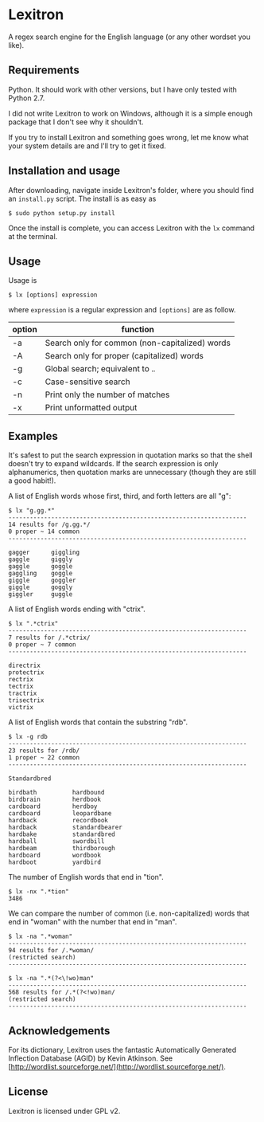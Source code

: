 Lexitron
==============================================================================

A regex search engine for the English language (or any other wordset you like).


Requirements
------------------------------------------------------------------------------

Python. It should work with other versions, but I have only tested with Python
2.7.

I did not write Lexitron to work on Windows, although it is a simple enough
package that I don't see why it shouldn't.

If you try to install Lexitron and something goes wrong, let me know what your
system details are and I'll try to get it fixed.


Installation and usage
------------------------------------------------------------------------------
After downloading, navigate inside Lexitron's folder, where you should
find an `install.py` script. The install is as easy as
```
$ sudo python setup.py install
```
Once the install is complete, you can access Lexitron with the `lx` command at
the terminal.

## Usage

Usage is

```
$ lx [options] expression
```

where `expression` is a regular expression and `[options]` are as follow.

 option | function
--------|-------------------------------------------------
   -a   | Search only for common (non-capitalized) words
   -A   | Search only for proper (capitalized) words
   -g   | Global search; equivalent to .*<expr>.*
   -c   | Case-sensitive search
   -n   | Print only the number of matches
   -x   | Print unformatted output

## Examples

It's safest to put the search expression in quotation marks so that the shell
doesn't try to expand wildcards. If the search expression is only
alphanumerics, then quotation marks are unnecessary (though they are still a
good habit!).

A list of English words whose first, third, and forth letters are all "g":
```
$ lx "g.gg.*"
-------------------------------------------------------------------
14 results for /g.gg.*/
0 proper ~ 14 common
-------------------------------------------------------------------

gagger      giggling
gaggle      giggly
gaggle      goggle
gaggling    goggle
giggle      goggler
giggle      goggly
giggler     guggle
```

A list of English words ending with "ctrix".
```
$ lx ".*ctrix"
-------------------------------------------------------------------
7 results for /.*ctrix/
0 proper ~ 7 common
-------------------------------------------------------------------

directrix
protectrix
rectrix
tectrix
tractrix
trisectrix
victrix
```

A list of English words that contain the substring "rdb".
```
$ lx -g rdb
-------------------------------------------------------------------
23 results for /rdb/
1 proper ~ 22 common
-------------------------------------------------------------------

Standardbred

birdbath          hardbound
birdbrain         herdbook
cardboard         herdboy
cardboard         leopardbane
hardback          recordbook
hardback          standardbearer
hardbake          standardbred
hardball          swordbill
hardbeam          thirdborough
hardboard         wordbook
hardboot          yardbird
```

The number of English words that end in "tion".
```
$ lx -nx ".*tion"
3486
```

We can compare the number of common (i.e. non-capitalized) words that end in
"woman" with the number that end in "man".
```
$ lx -na ".*woman"
-------------------------------------------------------------------
94 results for /.*woman/
(restricted search)
-------------------------------------------------------------------

$ lx -na ".*(?<\!wo)man"
-------------------------------------------------------------------
568 results for /.*(?<!wo)man/
(restricted search)
-------------------------------------------------------------------
```


Acknowledgements
------------------------------------------------------------------------------
For its dictionary, Lexitron uses the fantastic Automatically Generated
Inflection Database (AGID) by Kevin Atkinson. See
[http://wordlist.sourceforge.net/](http://wordlist.sourceforge.net/).


License
------------------------------------------------------------------------------
Lexitron is licensed under GPL v2.
